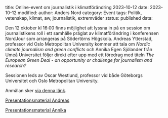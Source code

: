 title: Online-event om journalistik i klimatförändring 2023-10-12
date: 2023-10-12
modified:
author: Anders Nord
category: Event
tags: Politik, vetenskap, klimat, aw, journalistik, extremväder
status: published
data:

Den 12 oktober kl 16:00 finns möjlighet att lyssna in på en session om journalistikens
roll i ett samhälle präglat av klimatförändring i konferensen NordJour som arrangeras
på Södertörns Högskola. Andreas Ytterstad, professor vid Oslo Metropolitan University
kommer att tala om *Nordic climate journalism and green conflicts* och Annika Egen
Sjölander från Umeå Universitet följer direkt efter upp med ett föredrag med titeln
*The European Green Deal - an opportunity or challenge for journalism and research?*

Sessionen leds av Oscar Westlund, professor vid både Göteborgs Universitet och Oslo
Metropolitan University.

Anmälan sker <a
href="https://oslomet.zoom.us/meeting/register/u5Uld-uqrz0qHdBRQGz3EMebW__dgmVj4gwr#/registration"
target="_blank">via denna länk</a>.

[Presentationsmaterial Andreas](data/Nordic_Climate_Journalism_and_Green_Conflicts.pptx)

[Presentationsmaterial Annika](data/NordJourJournalismamidClimateChange231012AES.pdf)
